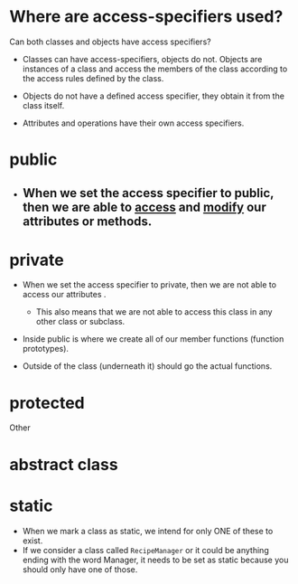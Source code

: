 # Where are access-specifiers used?
Can both classes and objects have access specifiers? 
- Classes can have access-specifiers, objects do not. Objects are instances of a class and access the members of the class according to the access rules defined by the class.


- Objects do not have a defined access specifier, they obtain it from the class itself. 
- Attributes and operations have their own access specifiers.

# public
- When we set the access specifier to public, then we are able to <u>access</u> and <u>modify</u> our attributes or methods.
	- 
# private
- When we set the access specifier to private, then we are not able to access our attributes .
	- This also means that we are not able to access this class in any other class or subclass.








- Inside public is where we create all of our member functions (function prototypes).


- Outside of the class (underneath it) should go the actual functions.

# protected


Other
# abstract class

# static
- When we mark a class as static, we intend for only ONE of these to exist. 
- If we consider a class called `RecipeManager` or it could be anything ending with the word Manager, it needs to be set as static because you should only have one of those. 



